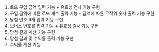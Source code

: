 1. 로또 구입 금액 입력 기능 + 유효성 검사 기능 구현
2. 구입 금액에 따른 로또 개수 출력 기능 + 금액에 따른 무작위 숫자 출력 기능 구현
3. 당첨 번호 6개 입력 기능 구현
4. 보너스 번호를 입력 기능 + 유효성 검사 기능 구현
5. 당첨 결과 계산 기능 구현
6. 당첨 결과 및 수익률 출력 기능 구현
7. 수익률 계산 기능